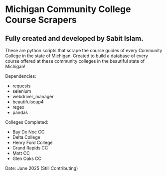 # Michigan Community College Course Scrapers
## Fully created and developed by Sabit Islam.

These are python scripts that scrape the course guides of every Community College in the state of Michigan. Created to build a database of every course offered at these community colleges in the beautiful state of Michigan!

Dependencies:
- requests
- selenium
- webdriver_manager
- beautifulsoup4
- regex
- pandas

Colleges Completed: 
- Bay De Noc CC
- Delta College
- Henry Ford College
- Grand Rapids CC
- Mott CC
- Glen Oaks CC 

Date: June 2025 (Still Contributing)